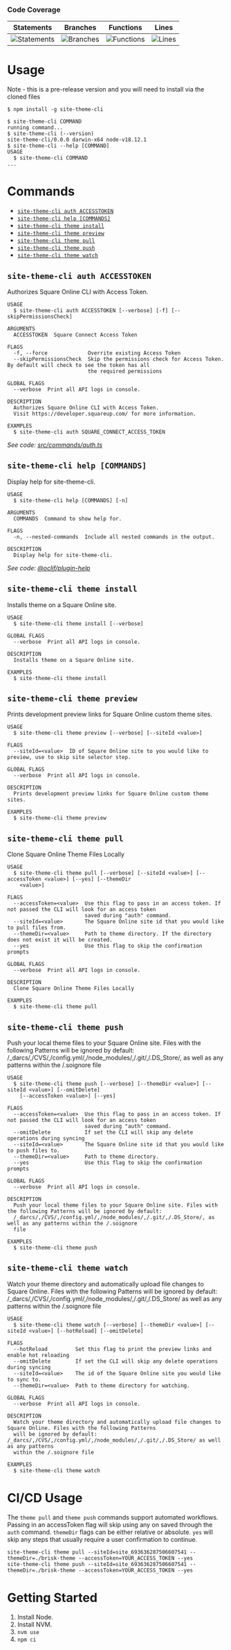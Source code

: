   ### Code Coverage
| Statements                  | Branches                | Functions                 | Lines             |
| --------------------------- | ----------------------- | ------------------------- | ----------------- |
| ![Statements](https://img.shields.io/badge/statements-75.25%25-red.svg?style=flat) | ![Branches](https://img.shields.io/badge/branches-79.15%25-red.svg?style=flat) | ![Functions](https://img.shields.io/badge/functions-59.34%25-red.svg?style=flat) | ![Lines](https://img.shields.io/badge/lines-75.25%25-red.svg?style=flat) |

  # Usage

  <!-- usage -->
Note - this is a pre-release version and you will need to install via the cloned files

```sh-session
$ npm install -g site-theme-cli
```

```sh-session
$ site-theme-cli COMMAND
running command...
$ site-theme-cli (--version)
site-theme-cli/0.0.0 darwin-x64 node-v18.12.1
$ site-theme-cli --help [COMMAND]
USAGE
  $ site-theme-cli COMMAND
...
```
<!-- usagestop -->

  # Commands

  <!-- commands -->
* [`site-theme-cli auth ACCESSTOKEN`](#site-theme-cli-auth-accesstoken)
* [`site-theme-cli help [COMMANDS]`](#site-theme-cli-help-commands)
* [`site-theme-cli theme install`](#site-theme-cli-theme-install)
* [`site-theme-cli theme preview`](#site-theme-cli-theme-preview)
* [`site-theme-cli theme pull`](#site-theme-cli-theme-pull)
* [`site-theme-cli theme push`](#site-theme-cli-theme-push)
* [`site-theme-cli theme watch`](#site-theme-cli-theme-watch)

## `site-theme-cli auth ACCESSTOKEN`

Authorizes Square Online CLI with Access Token. 

```
USAGE
  $ site-theme-cli auth ACCESSTOKEN [--verbose] [-f] [--skipPermissionsCheck]

ARGUMENTS
  ACCESSTOKEN  Square Connect Access Token

FLAGS
  -f, --force             Overrite existing Access Token
  --skipPermissionsCheck  Skip the permissions check for Access Token. By default will check to see the token has all
                          the required permissions

GLOBAL FLAGS
  --verbose  Print all API logs in console.

DESCRIPTION
  Authorizes Square Online CLI with Access Token.
  Visit https://developer.squareup.com/ for more information.

EXAMPLES
  $ site-theme-cli auth SQUARE_CONNECT_ACCESS_TOKEN
```

_See code: [src/commands/auth.ts](https://github.com/ecom-site-theme-cli//blob/v0.0.0/src/commands/auth.ts)_

## `site-theme-cli help [COMMANDS]`

Display help for site-theme-cli.

```
USAGE
  $ site-theme-cli help [COMMANDS] [-n]

ARGUMENTS
  COMMANDS  Command to show help for.

FLAGS
  -n, --nested-commands  Include all nested commands in the output.

DESCRIPTION
  Display help for site-theme-cli.
```

_See code: [@oclif/plugin-help](https://github.com/oclif/plugin-help/blob/v5.2.10/src/commands/help.ts)_

## `site-theme-cli theme install`

Installs theme on a Square Online site.

```
USAGE
  $ site-theme-cli theme install [--verbose]

GLOBAL FLAGS
  --verbose  Print all API logs in console.

DESCRIPTION
  Installs theme on a Square Online site.

EXAMPLES
  $ site-theme-cli theme install
```

## `site-theme-cli theme preview`

Prints development preview links for Square Online custom theme sites.

```
USAGE
  $ site-theme-cli theme preview [--verbose] [--siteId <value>]

FLAGS
  --siteId=<value>  ID of Square Online site to you would like to preview, use to skip site selector step.

GLOBAL FLAGS
  --verbose  Print all API logs in console.

DESCRIPTION
  Prints development preview links for Square Online custom theme sites.

EXAMPLES
  $ site-theme-cli theme preview
```

## `site-theme-cli theme pull`

Clone Square Online Theme Files Locally

```
USAGE
  $ site-theme-cli theme pull [--verbose] [--siteId <value>] [--accessToken <value>] [--yes] [--themeDir
    <value>]

FLAGS
  --accessToken=<value>  Use this flag to pass in an access token. If not passed the CLI will look for an access token
                         saved during "auth" command.
  --siteId=<value>       The Square Online site id that you would like to pull files from.
  --themeDir=<value>     Path to theme directory. If the directory does not exist it will be created.
  --yes                  Use this flag to skip the confirmation prompts

GLOBAL FLAGS
  --verbose  Print all API logs in console.

DESCRIPTION
  Clone Square Online Theme Files Locally

EXAMPLES
  $ site-theme-cli theme pull
```

## `site-theme-cli theme push`

Push your local theme files to your Square Online site. Files with the following Patterns will be ignored by default: /_darcs/,/CVS/,/config.yml/,/node_modules/,/.git/,/.DS_Store/, as well as any patterns within the /.soignore file

```
USAGE
  $ site-theme-cli theme push [--verbose] [--themeDir <value>] [--siteId <value>] [--omitDelete]
    [--accessToken <value>] [--yes]

FLAGS
  --accessToken=<value>  Use this flag to pass in an access token. If not passed the CLI will look for an access token
                         saved during "auth" command.
  --omitDelete           If set the CLI will skip any delete operations during syncing
  --siteId=<value>       The Square Online site id that you would like to push files to.
  --themeDir=<value>     Path to theme directory.
  --yes                  Use this flag to skip the confirmation prompts

GLOBAL FLAGS
  --verbose  Print all API logs in console.

DESCRIPTION
  Push your local theme files to your Square Online site. Files with the following Patterns will be ignored by default:
  /_darcs/,/CVS/,/config.yml/,/node_modules/,/.git/,/.DS_Store/, as well as any patterns within the /.soignore
  file

EXAMPLES
  $ site-theme-cli theme push
```

## `site-theme-cli theme watch`

Watch your theme directory and automatically upload file changes to Square Online. Files with the following Patterns will be ignored by default: /_darcs/,/CVS/,/config.yml/,/node_modules/,/.git/,/.DS_Store/ as well as any patterns within the /.soignore file

```
USAGE
  $ site-theme-cli theme watch [--verbose] [--themeDir <value>] [--siteId <value>] [--hotReload] [--omitDelete]

FLAGS
  --hotReload         Set this flag to print the preview links and enable hot reloading
  --omitDelete        If set the CLI will skip any delete operations during syncing
  --siteId=<value>    The id of the Square Online site you would like to sync to.
  --themeDir=<value>  Path to theme directory for watching.

GLOBAL FLAGS
  --verbose  Print all API logs in console.

DESCRIPTION
  Watch your theme directory and automatically upload file changes to Square Online. Files with the following Patterns
  will be ignored by default: /_darcs/,/CVS/,/config.yml/,/node_modules/,/.git/,/.DS_Store/ as well as any patterns
  within the /.soignore file

EXAMPLES
  $ site-theme-cli theme watch
```
<!-- commandsstop -->

# CI/CD Usage
The `theme pull` and `theme push` commands support automated workflows. Passing in an accessToken flag will skip using any on saved through the `auth` command. `themeDir` flags can be either relative or absolute. `yes` will skip any steps that usually require a user confirmation to continue.
```
site-theme-cli theme pull --siteId=site_693636287506607541 --themeDir=./brisk-theme --accessToken=YOUR_ACCESS_TOKEN --yes
site-theme-cli theme push --siteId=site_693636287506607541 --themeDir=./brisk-theme --accessToken=YOUR_ACCESS_TOKEN --yes
```

# Getting Started

1. Install Node.
2. Install NVM.
3. `nvm use`
4. `npm ci`

